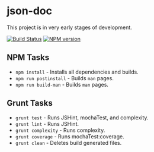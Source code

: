 # json-doc
This project is in very early stages of development.

[![Build Status](https://travis-ci.org/jamsyoung/json-doc.png)][0]
[![NPM version](https://badge.fury.io/js/json-doc.png)][1]


## NPM Tasks
- `npm install` - Installs all dependencies and builds.
- `npm run postinstall` - Builds `man` pages.
- `npm run build-man` - Builds `man` pages.


## Grunt Tasks
- `grunt test` - Runs JSHint, mochaTest, and complexity.
- `grunt lint` - Runs JSHint.
- `grunt complexity` - Runs complexity.
- `grunt coverage` - Runs mochaTest:coverage.
- `grunt clean` - Deletes build generated files.




[0]: https://travis-ci.org/jamsyoung/json-doc
[1]: http://badge.fury.io/js/json-doc
